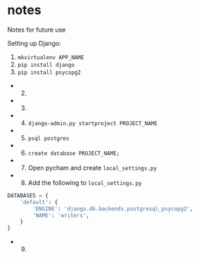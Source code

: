 # notes
Notes for future use

Setting up Django:
1. <code>mkvirtualenv APP_NAME</code>
2. <code>pip install django</code>
3. <code>pip install psycopg2</code>
- 2. 
- 3. 
- 4. <code>django-admin.py startproject PROJECT_NAME</code>
- 5. <code>psql postgres</code>
- 6. <code>create database PROJECT_NAME;</code>
- 7. Open pycham and create <code>local_settings.py</code>
- 8. Add the following to <code>local_settings.py</code>
````Python
DATABASES = {
    'default': {
        'ENGINE': 'django.db.backends.postgresql_psycopg2',
        'NAME': 'writers',
    }
}
````
- 9. 
